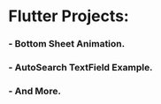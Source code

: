 # Flutter Projects:                   
 
### - Bottom Sheet Animation.
### - AutoSearch TextField Example.
### - And More.
